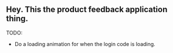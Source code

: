 ## Hey. This the product feedback application thing.


TODO:
- Do a loading animation for when the login code is loading.